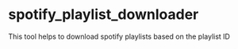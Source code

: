 # spotify_playlist_downloader

This tool helps to download spotify playlists based on the playlist ID
